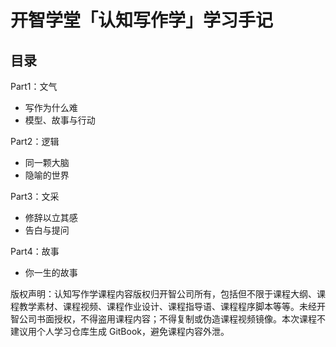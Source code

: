 # 开智学堂「认知写作学」学习手记

## 目录

Part1：文气

- 写作为什么难    
- 模型、故事与行动

Part2：逻辑

- 同一颗大脑  
- 隐喻的世界

Part3：文采

- 修辞以立其感
- 告白与提问

Part4：故事

- 你一生的故事


版权声明：认知写作学课程内容版权归开智公司所有，包括但不限于课程大纲、课程教学素材、课程视频、课程作业设计、课程指导语、课程程序脚本等等。未经开智公司书面授权，不得盗用课程内容；不得复制或伪造课程视频镜像。本次课程不建议用个人学习仓库生成 GitBook，避免课程内容外泄。
